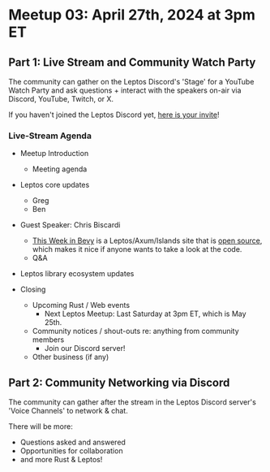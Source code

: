 # Meetup 03: April 27th, 2024 at 3pm ET

## Part 1: Live Stream and Community Watch Party

The community can gather on the Leptos Discord's 'Stage' for a YouTube Watch Party and ask questions + interact with the speakers on-air via Discord, YouTube, Twitch, or X.

If you haven't joined the Leptos Discord yet, [here is your invite](https://discord.gg/x8NhWWYTV2)!

### Live-Stream Agenda

- Meetup Introduction
	- Meeting agenda

- Leptos core updates
	- Greg
	- Ben
 		
- Guest Speaker: Chris Biscardi
  - [This Week in Bevy](https://thisweekinbevy.com/) is a Leptos/Axum/Islands site that is [open source](https://github.com/rust-adventure/thisweekinbevy), which makes it nice if anyone wants to take a look at the code.
  - Q&A

- Leptos library ecosystem updates

- Closing
	- Upcoming Rust / Web events
		- Next Leptos Meetup: Last Saturday at 3pm ET, which is May 25th.
	- Community notices / shout-outs re: anything from community members
		- Join our Discord server!
	- Other business (if any)

## Part 2: Community Networking via Discord

The community can gather after the stream in the Leptos Discord server's 'Voice Channels' to network & chat.

There will be more:
- Questions asked and answered
- Opportunities for collaboration
- and more Rust & Leptos!
